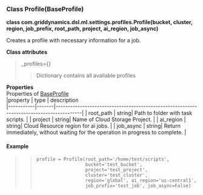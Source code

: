 ### Class Profile(BaseProfile)

**class com.griddynamics.dsl.ml.settings.profiles.Profile(bucket, cluster, region, job_prefix, root_path, project, ai_region,  job_async)**

Creates a profile with necessary information for a job.

**Class attributes**   
> _profiles={} 
> > Dictionary contains all available profiles   

**Properties**  
Properties of [BaseProfile](https://github.com/griddynamics/ml-dsl/docs/BaseProfile.md)  
|property   | type  | description                                                                           
|-----------|-------|-----------------------------------------------------------------------------------------|
| root_path | string| Path to folder with task scripts.                                                       |
| project   | string| Name of Cloud Storage Project.                                                          |
| ai_region | string| Cloud Resource region for ai jobs.                                                      |
| job_async | string| Return immediately, without waiting for the operation in progress to complete.          |


#### Example

> >     profile = Profile(root_path='/home/test/scripts', 
> >                       bucket='test_bucket',
> >                       project='test_project', 
> >                       cluster='test_cluster', 
> >                       region='global', ai_region='us-central1',  
> >                       job_prefix='test_job', job_async=False)
